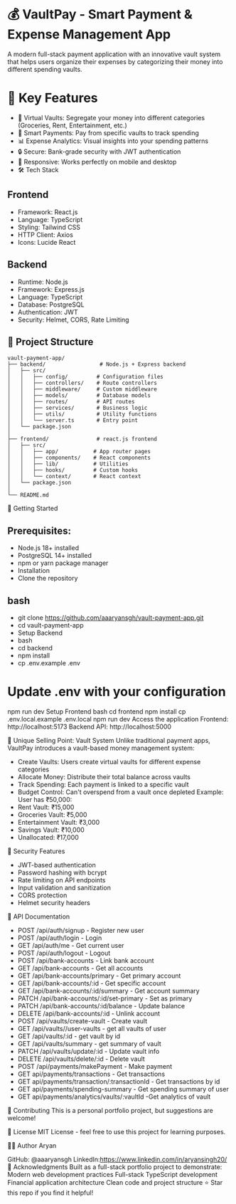 

# 💰 VaultPay - Smart Payment & Expense Management App
A modern full-stack payment application with an innovative vault system that helps users organize their expenses by categorizing their money into different spending vaults.

# 🌟 Key Features
- 🏦 Virtual Vaults: Segregate your money into different categories (Groceries, Rent, Entertainment, etc.)
- 💸 Smart Payments: Pay from specific vaults to track spending
- 📊 Expense Analytics: Visual insights into your spending patterns
- 🔒 Secure: Bank-grade security with JWT authentication
- 📱 Responsive: Works perfectly on mobile and desktop
- 🛠️ Tech Stack
## Frontend
- Framework: React.js
- Language: TypeScript
- Styling: Tailwind CSS
- HTTP Client: Axios
- Icons: Lucide React
## Backend
- Runtime: Node.js
- Framework: Express.js
- Language: TypeScript
- Database: PostgreSQL
- Authentication: JWT
- Security: Helmet, CORS, Rate Limiting
## 📁 Project Structure
```text
vault-payment-app/
├── backend/                 # Node.js + Express backend
│   ├── src/
│   │   ├── config/         # Configuration files
│   │   ├── controllers/    # Route controllers
│   │   ├── middleware/     # Custom middleware
│   │   ├── models/         # Database models
│   │   ├── routes/         # API routes
│   │   ├── services/       # Business logic
│   │   ├── utils/          # Utility functions
│   │   └── server.ts       # Entry point
│   └── package.json
│
├── frontend/               # react.js frontend
│   ├── src/
│   │   ├── app/           # App router pages
│   │   ├── components/    # React components
│   │   ├── lib/           # Utilities
│   │   ├── hooks/         # Custom hooks
│   │   └── context/       # React context
│   └── package.json
│
└── README.md
```
🚀 Getting Started
## Prerequisites:
- Node.js 18+ installed
- PostgreSQL 14+ installed
- npm or yarn package manager
- Installation
- Clone the repository
## bash
- git clone https://github.com/aaaryansgh/vault-payment-app.git
- cd vault-payment-app
- Setup Backend
- bash
- cd backend
- npm install
- cp .env.example .env
# Update .env with your configuration
npm run dev
Setup Frontend
bash
cd frontend
npm install
cp .env.local.example .env.local
npm run dev
Access the application
Frontend: http://localhost:5173
Backend API: http://localhost:5000
 
🎯 Unique Selling Point: Vault System
Unlike traditional payment apps, VaultPay introduces a vault-based money management system:

- Create Vaults: Users create virtual vaults for different expense categories
- Allocate Money: Distribute their total balance across vaults
- Track Spending: Each payment is linked to a specific vault
- Budget Control: Can't overspend from a vault once depleted
Example: User has ₹50,000:
- Rent Vault: ₹15,000
- Groceries Vault: ₹5,000
- Entertainment Vault: ₹3,000
- Savings Vault: ₹10,000
- Unallocated: ₹17,000

🔐 Security Features
- JWT-based authentication
- Password hashing with bcrypt
- Rate limiting on API endpoints
- Input validation and sanitization
- CORS protection
- Helmet security headers

📝 API Documentation
- POST   /api/auth/signup                   - Register new user
- POST   /api/auth/login                    - Login
- GET    /api/auth/me                       - Get current user
- POST   /api/auth/logout                   - Logout
- POST   /api/bank-accounts                 - Link bank account
- GET    /api/bank-accounts                 - Get all accounts
- GET    /api/bank-accounts/primary         - Get primary account
- GET    /api/bank-accounts/:id             - Get specific account
- GET    /api/bank-accounts/:id/summary     - Get account summary
- PATCH  /api/bank-accounts/:id/set-primary - Set as primary
- PATCH  /api/bank-accounts/:id/balance     - Update balance
- DELETE /api/bank-accounts/:id             - Unlink account
- POST /api/vaults/create-vault             - Create vault
- GET  /api/vaults//user-vaults             - get all vaults of user
- GET  /api/vaults/:id                      - get vault by id
- GET /api/vaults/summary                   - get summary of vault        
- PATCH /api/vaults/update/:id              - Update vault info
- DELETE /api/vaults/delete/:id             - Delete vault
- POST  /api/payments/makePayment           - Make payment
- GET api/payments/transactions             - Get transactions
- GET api/payments/transaction/:transactionId - Get transactions by id
- GET api/payments/spending-summary         - Get spending summary of user
- GET api/payments/analytics/vaults/:vaultId  -Get analytics of vault

🤝 Contributing
This is a personal portfolio project, but suggestions are welcome!

📄 License
MIT License - feel free to use this project for learning purposes.

👨‍💻 Author
Aryan

GitHub: @aaaryansgh
LinkedIn:https://www.linkedin.com/in/aryansingh20/
🙏 Acknowledgments
Built as a full-stack portfolio project to demonstrate:
Modern web development practices
Full-stack TypeScript development
Financial application architecture
Clean code and project structure
⭐ Star this repo if you find it helpful!


